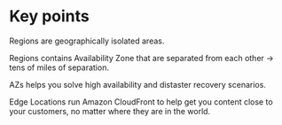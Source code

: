 # Key points

Regions are geographically isolated areas.

Regions contains Availability Zone that are separated from each other -> tens of miles of separation.

AZs helps you solve high availability and distaster recovery scenarios.

Edge Locations run Amazon CloudFront to help get you content close to your customers, no matter where they are in the world.
